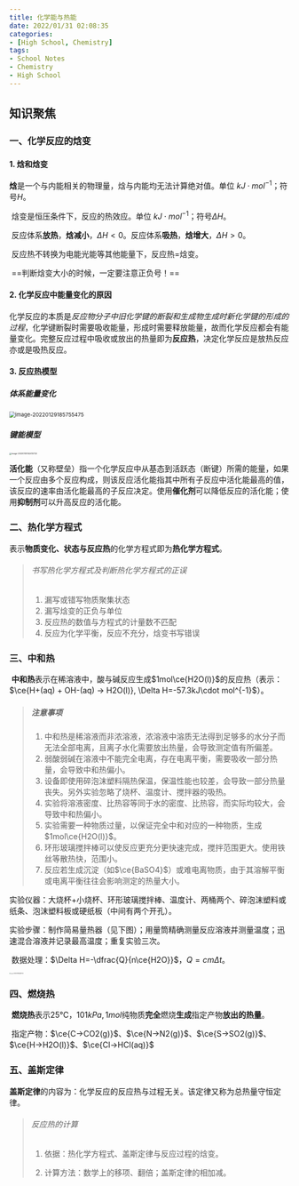 ```yaml
---
title: 化学能与热能
date: 2022/01/31 02:08:35
categories:
- [High School, Chemistry]
tags:
- School Notes
- Chemistry
- High School
---
```


## 知识聚焦

### 一、化学反应的焓变

#### 1. 焓和焓变

​	**焓**是一个与内能相关的物理量，焓与内能均无法计算绝对值。单位 $kJ\cdot mol^{-1}$；符号$H$。

​	焓变是恒压条件下，反应的热效应。单位 $kJ\cdot mol^{-1}$；符号$\Delta H$。

​	反应体系**放热**，**焓减小**，$\Delta H<0$。反应体系**吸热**，**焓增大**，$\Delta H>0$。

​	反应热不转换为电能光能等其他能量下，反应热=焓变。

​	==判断焓变大小的时候，一定要注意正负号！==

#### 2. 化学反应中能量变化的原因

​	化学反应的本质是*反应物分子中旧化学键的断裂和生成物生成时新化学键的形成的过程*，化学键断裂时需要吸收能量，形成时需要释放能量，故而化学反应都会有能量变化。完整反应过程中吸收或放出的热量即为**反应热**，决定化学反应是放热反应亦或是吸热反应。

#### 3. 反应热模型

##### 体系能量变化

<img src="https://raw.githubusercontent.com/PassionPenguin/picgo-database/main/image-20220129185755475.png" alt="image-20220129185755475" style="zoom:67%;" />

##### 键能模型

<img src="https://raw.githubusercontent.com/PassionPenguin/picgo-database/main/image-20220130142412722.png" alt="image-20220130142412722" style="zoom:25%;" />

​	**活化能**（又称壁垒）指一个化学反应中从基态到活跃态（断键）所需的能量，如果一个反应由多个反应构成，则该反应活化能指其中所有子反应中活化能最高的值，该反应的速率由活化能最高的子反应决定。使用**催化剂**可以降低反应的活化能；使用**抑制剂**可以升高反应的活化能。

### 二、热化学方程式

​	表示**物质变化、状态与反应热**的化学方程式即为**热化学方程式**。

> ###### 书写热化学方程式及判断热化学方程式的正误
>
> 1. 漏写或错写物质聚集状态
> 2. 漏写焓变的正负与单位
> 3. 反应热的数值与方程式的计量数不匹配
> 4. 反应为化学平衡，反应不充分，焓变书写错误

### 三、中和热

​	**中和热**表示在稀溶液中，酸与碱反应生成$1mol\ce{H2O(l)}$的反应热（表示：$\ce{H+(aq) + OH-(aq) -> H2O(l)}, \Delta H=-57.3kJ\cdot mol^{-1}$）。

> ##### 注意事项
>
> 1. 中和热是稀溶液而非浓溶液，浓溶液中溶质无法得到足够多的水分子而无法全部电离，且离子水化需要放出热量，会导致测定值有所偏差。
> 2. 弱酸弱碱在溶液中不能完全电离，存在电离平衡，需要吸收一部分热量，会导致中和热偏小。
> 3. 设备即使用碎泡沫塑料隔热保温，保温性能也较差，会导致一部分热量丧失。另外实验忽略了烧杯、温度计、搅拌器的吸热。
> 4. 实验将溶液密度、比热容等同于水的密度、比热容，而实际均较大，会导致中和热偏小。
> 5. 实验需要一种物质过量，以保证完全中和对应的一种物质，生成$1mol\ce{H2O(l)}$。
> 6. 环形玻璃搅拌棒可以使反应更充分更快速完成，搅拌范围更大。使用铁丝等散热快，范围小。
> 7. 反应若生成沉淀（如$\ce{BaSO4}$）或难电离物质，由于其溶解平衡或电离平衡往往会影响测定的热量大小。

​	实验仪器：大烧杯+小烧杯、环形玻璃搅拌棒、温度计、两桶两个、碎泡沫塑料或纸条、泡沫塑料板或硬纸板（中间有两个开孔）。

​	实验步骤：制作简易量热器（见下图）；用量筒精确测量反应溶液并测量温度；迅速混合溶液并记录最高温度；重复实验三次。

​	数据处理：$\Delta H=-\dfrac{Q}{n\ce{H2O}}$，$Q=cm\Delta t$。

<img src="https://raw.githubusercontent.com/PassionPenguin/picgo-database/main/image-20220129185834400.png" alt="image-20220129185834400" style="zoom:12.5%;" />

### 四、燃烧热

​	**燃烧热**表示$25 ℃， 101kPa, 1mol$纯物质**完全**燃烧**生成**指定产物**放出的热量**。

​	指定产物：$\ce{C->CO2(g)}$、$\ce{N->N2(g)}$、$\ce{S->SO2(g)}$、$\ce{H->H2O(l)}$、$\ce{Cl->HCl(aq)}$

### 五、盖斯定律

​	**盖斯定律**的内容为：化学反应的反应热与过程无关。该定律又称为总热量守恒定律。

> ###### 反应热的计算
>
> 1. 依据：热化学方程式、盖斯定律与反应过程的焓变。
>
> 2. 计算方法：数学上的移项、翻倍；盖斯定律的相加减。
